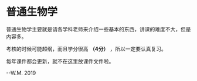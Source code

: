 # 普通生物学

普通生物学主要就是请各学科老师来介绍一些基本的东西，讲课的难度不大，但是内容多。

考核的时候可能超纲，而且学分很高 **（4分）** ，所以一定要认真复习。

每年课件都会更新，就不在这里放课件文件啦。

--W.M. 2019